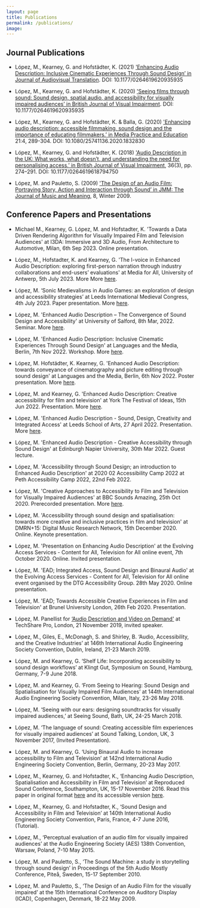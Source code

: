 ```yaml
---
layout: page
title: Publications
permalink: /publications/
image: 
---
```


<head>
<style>
.page__info {
  max-width: 1024px;
  }
.page {
  max-width: 1024px;
}
</style>
</head>

## Journal Publications

- López, M., Kearney, G. and Hofstädter, K. (2021) ['Enhancing Audio Description: Inclusive Cinematic Experiences Through Sound Design’ in Journal of Audiovisual Translation](https://jatjournal.org/index.php/jat/article/view/154). DOI: 10.1177/0264619620935935

- López, M., Kearney, G. and Hofstädter, K. (2020) ['Seeing films through sound: Sound design, spatial audio, and accessibility for visually impaired audiences’ in British Journal of Visual Impairment](https://journals.sagepub.com/doi/full/10.1177/0264619620935935). DOI: 10.1177/0264619620935935

- López, M., Kearney, G. and Hofstädter, K. & Balla, G. (2020) ['Enhancing audio description: accessible filmmaking, sound design and the importance of educating filmmakers.’ in Media Practice and Education](https://www.tandfonline.com/doi/full/10.1080/25741136.2020.1832830) 21:4, 289-304. DOI: 10.1080/25741136.2020.1832830

- López, M., Kearney, G. and Hofstädter, K. (2018) ['Audio Description in the UK: What works, what doesn’t, and understanding the need for personalising access.’ in British Journal of Visual Impairment](https://journals.sagepub.com/doi/10.1177/0264619618794750), 36(3), pp. 274–291. DOI: 10.1177/0264619618794750

- López, M. and Pauletto, S. (2009) ['The Design of an Audio Film: Portraying Story, Action and Interaction through Sound’ in JMM: The Journal of Music and Meaning](https://www.semanticscholar.org/paper/The-Design-of-an-Audio-Film%3A-Portraying-Story%2C-and-Lopez-Pauletto/f0ab4f055dcee2f9a59dc07184e9175f4e0a7551), 8, Winter 2009.


## Conference Papers and Presentations

<!--
- check the events table on the shared drive for others I might have forgotten.
- López, M. Institute of Acoustics Midlands online talk
-->

- Michael M., Kearney, G. López, M. and Hofstadter, K. 'Towards a Data Driven Rendering Algorithm for Visually Impaired Film and Television Audiences' at I3DA: Immersive and 3D Audio, From Architecture to Automotive, Milan, 6th Sep 2023. Online presentation.

- López, M., Hofstadter, K. and Kearney, G. 'The I-voice in Enhanced Audio Description: exploring first-person narration through industry collaborations and end-users’ evaluations' at Media for All, University of Antwerp, 5th July 2023. More More [here](../ead-on-the-road). <!-- I can't find the presentation in the programme: https://www.uantwerpen.be/en/conferences/media-for-all-10/program/-->

- López, M. ‘Sonic Medievalisms in Audio Games: an exploration of design and accessibility strategies’ at Leeds International Medieval Congress, 4th July 2023. Paper presentation. More [here](../ead-on-the-road).

- López, M. 'Enhanced Audio Description – The Convergence of Sound Design and Accessibility' at University of Salford, 8th Mar, 2022. Seminar. More [here](https://hub.salford.ac.uk/sirc-acoustics/2023/03/02/seminar-enhanced-audio-description-the-convergence-of-sound-design-and-accessibility/).

- López, M. 'Enhanced Audio Description: Inclusive Cinematic Experiences Through Sound Design' at Languages and the Media, Berlin, 7th Nov 2022. Workshop. More [here](https://enhancingaudiodescription.com/language-and-the-media-reflection).

- López, M. Hofstädter, K. Kearney, G. 'Enhanced Audio Description: towards conveyance of cinematography and picture editing through sound design' at Languages and the Media, Berlin, 6th Nov 2022. Poster presentation. More [here](https://enhancingaudiodescription.com/language-and-the-media-reflection). 

- López, M. and Kearney, G. 'Enhanced Audio Description: Creative accessibility for film and television' at York The Festival of Ideas, 15th Jun 2022. Presentation. More [here](https://yorkfestivalofideas.com/2022/calendar/enhanced-audio-description/).

- López, M. 'Enhanced Audio Description - Sound, Design, Creativity and Integrated Access' at Leeds School of Arts, 27 April 2022. Presentation. More [here](https://enhancingaudiodescription.com/leeds-school-of-arts). 

- López, M. 'Enhanced Audio Description - Creative Accessibility through Sound Design' at Edinburgh Napier University, 30th Mar 2022. Guest lecture.

- López, M. 'Accessibility through Sound Design; an introduction to Enhanced Audio Description' at 2020 02 Accessibility Camp 2022 at Peth Accessibility Camp 2022, 22nd Feb 2022. 

- López, M. 'Creative Approaches to Accessibility to Film and Television for Visually Impaired Audiences' at BBC Sounds Amazing, 25th Oct 2020. Prerecorded presentation. More [here](https://enhancingaudiodescription.com/sounds-amazing-bbc-2020).

- López, M. 'Accessibility through sound design and spatialisation: towards more creative and inclusive practices in film and television' at DMRN+15: Digital Music Research Network, 15th December 2020. Online. Keynote presentation. 

- López, M. 'Presentation on Enhancing Audio Description'  at the Evolving Access Services - Content for All, Television for All online event, 7th October 2020. Online. Invited presentation.

- López, M. 'EAD; Integrated Access, Sound Design and Binaural Audio' at the Evolving Access Services - Content for All, Television for All online event organised by the DTG Accessibility Group. 28th May 2020. Online presentation.

- López, M. 'EAD; Towards Accessible Creative Experiences in Film and Television' at Brunel University London, 26th Feb 2020. Presentation.

- López, M. Panellist for [‘Audio Description and Video on Demand'](https://www.youtube.com/watch?time_continue=1&v=8H8qWKExLcc&feature=emb_logo) at TechShare Pro, London, 21 November 2019, invited speaker.

- López, M., Giles, E., McDonagh, S. and Shirley, B. ‘Audio, Accessibility, and the Creative Industries’ at 146th International Audio Engineering Society Convention, Dublin, Ireland, 21-23 March 2019.

- López, M. and Kearney, G. ‘Shelf Life: Incorporating accessibility to sound design workflows’ at Klingt Gut, Symposium on Sound, Hamburg, Germany, 7-9 June 2018.

- López, M. and Kearney, G. ‘From Seeing to Hearing: Sound Design and Spatialisation for Visually Impaired Film Audiences’ at 144th International Audio Engineering Society Convention, Milan, Italy, 23-26 May 2018.

- López, M. ‘Seeing with our ears: designing soundtracks for visually impaired audiences,’ at Seeing Sound, Bath, UK, 24-25 March 2018.

- López, M. ‘The language of sound: Creating accessible film experiences for visually impaired audiences’ at Sound Talking, London, UK, 3 November 2017, (Invited Presentation).

- López, M. and Kearney, G. ‘Using Binaural Audio to increase accessibility to Film and Television’ at 142nd International Audio Engineering Society Convention, Berlin, Germany, 20-23 May 2017.

- López, M., Kearney, G. and Hofstadter, K., ‘Enhancing Audio Description, Spatialisation and Accessibility in Film and Television’ at Reproduced Sound Conference, Southampton, UK, 15-17 November 2016. Read this paper in original format [here](../assets/docs/papers/RS2016-paper-Lopez-et-al.pdf) and its accessible version [here](../assets/docs/papers/RS2016-paper-Lopez-et-al_accessible.pdf).

- López, M., Kearney, G. and Hofstadter, K., ‘Sound Design and Accessibility in Film and Television’ at 140th International Audio Engineering Society Convention, Paris, France, 4-7 June 2016, (Tutorial).

- López, M., ‘Perceptual evaluation of an audio film for visually impaired audiences’ at the Audio Engineering Society (AES) 138th Convention, Warsaw, Poland, 7-10 May 2015.

- López, M. and Pauletto, S., ‘The Sound Machine: a study in storytelling through sound design’ in Proceedings of the 5th Audio Mostly Conference, Piteå, Sweden, 15-17 September 2010.

- López, M. and Pauletto, S., ‘The Design of an Audio Film for the visually impaired’ at the 15th International Conference on Auditory Display (ICAD), Copenhagen, Denmark, 18-22 May 2009.